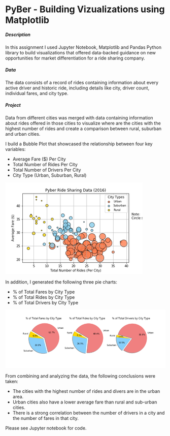 # PyBer - Building Vizualizations using Matplotlib

##### Description

In this assignment I used Jupyter Notebook, Matplotlib and Pandas Python library to build visualizations that offered data-backed guidance on new opportunities for market differentiation for a ride sharing company. 

##### Data
The data consists of a record of rides containing information about every active driver and historic ride, including details like city, driver count, individual fares, and city type.

##### Project

Data from different cities was merged with data containing information about rides offered in those cities to visualize where are the cities with the highest number of rides and create a comparison between rural, suburban and urban cities.

I build a Bubble Plot that showcased the relationship between four key variables:
- Average Fare ($) Per City
- Total Number of Rides Per City
- Total Number of Drivers Per City
- City Type (Urban, Suburban, Rural)

![](Media/Fig1.png)

In addition, I generated the following three pie charts:
- % of Total Fares by City Type
- % of Total Rides by City Type
- % of Total Drivers by City Type

![](Media/pie_chart3.png)

From combining and analyzing the data, the following conclusions were taken:
- The cities with the highest number of rides and divers are in the urban area.
- Urban cities also have a lower average fare than rural and sub-urban cities. 
- There is a strong correlation between the number of drivers in a city and the number of fares in that city.

Please see Jupyter notebook for code.
